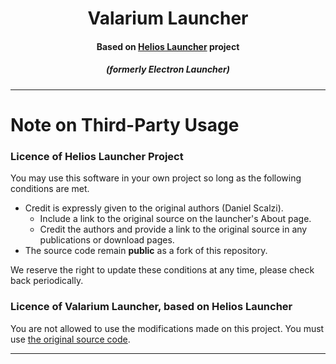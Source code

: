 <h1 align="center">Valarium Launcher</h1>

<h4 align="center">Based on <a href="https://github.com/dscalzi/HeliosLauncher"> Helios Launcher</a> project</h4>

<em><h5 align="center">(formerly Electron Launcher)</h5></em>

---

# Note on Third-Party Usage

### Licence of Helios Launcher Project

You may use this software in your own project so long as the following conditions are met.

* Credit is expressly given to the original authors (Daniel Scalzi).
  * Include a link to the original source on the launcher's About page.
  * Credit the authors and provide a link to the original source in any publications or download pages.
* The source code remain **public** as a fork of this repository.

We reserve the right to update these conditions at any time, please check back periodically.

### Licence of Valarium Launcher, based on Helios Launcher

You are not allowed to use the modifications made on this project. You must use [the original source code](https://github.com/dscalzi/HeliosLauncher).

---

